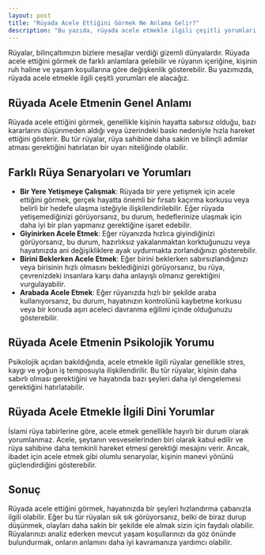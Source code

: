 ```yaml
---
layout: post
title: "Rüyada Acele Ettiğini Görmek Ne Anlama Gelir?"
description: "Bu yazıda, rüyada acele etmekle ilgili çeşitli yorumları ele alıyoruz."
---
```


Rüyalar, bilinçaltımızın bizlere mesajlar verdiği gizemli dünyalardır. Rüyada acele ettiğini görmek de farklı anlamlara gelebilir ve rüyanın içeriğine, kişinin ruh haline ve yaşam koşullarına göre değişkenlik gösterebilir. Bu yazımızda, rüyada acele etmekle ilgili çeşitli yorumları ele alacağız.

## Rüyada Acele Etmenin Genel Anlamı

Rüyada acele ettiğini görmek, genellikle kişinin hayatta sabırsız olduğu, bazı kararlarını düşünmeden aldığı veya üzerindeki baskı nedeniyle hızla hareket ettiğini gösterir. Bu tür rüyalar, rüya sahibine daha sakin ve bilinçli adımlar atması gerektiğini hatırlatan bir uyarı niteliğinde olabilir.

## Farklı Rüya Senaryoları ve Yorumları

- **Bir Yere Yetişmeye Çalışmak**: Rüyada bir yere yetişmek için acele ettiğini görmek, gerçek hayatta önemli bir fırsatı kaçırma korkusu veya belirli bir hedefe ulaşma isteğiyle ilişkilendirilebilir. Eğer rüyada yetişemediğinizi görüyorsanız, bu durum, hedeflerinize ulaşmak için daha iyi bir plan yapmanız gerektiğine işaret edebilir.
- **Giyinirken Acele Etmek**: Eğer rüyanızda hızlıca giyindiğinizi görüyorsanız, bu durum, hazırlıksız yakalanmaktan korktuğunuzu veya hayatınızda ani değişikliklere ayak uydurmakta zorlandığınızı gösterebilir.
- **Birini Beklerken Acele Etmek**: Eğer birini beklerken sabırsızlandığınızı veya birisinin hızlı olmasını beklediğinizi görüyorsanız, bu rüya, çevrenizdeki insanlara karşı daha anlayışlı olmanız gerektiğini vurgulayabilir.
- **Arabada Acele Etmek**: Eğer rüyanızda hızlı bir şekilde araba kullanıyorsanız, bu durum, hayatınızın kontrolünü kaybetme korkusu veya bir konuda aşırı aceleci davranma eğilimi içinde olduğunuzu gösterebilir.

## Rüyada Acele Etmenin Psikolojik Yorumu

Psikolojik açıdan bakıldığında, acele etmekle ilgili rüyalar genellikle stres, kaygı ve yoğun iş temposuyla ilişkilendirilir. Bu tür rüyalar, kişinin daha sabırlı olması gerektiğini ve hayatında bazı şeyleri daha iyi dengelemesi gerektiğini hatırlatabilir.

## Rüyada Acele Etmekle İlgili Dini Yorumlar

İslami rüya tabirlerine göre, acele etmek genellikle hayırlı bir durum olarak yorumlanmaz. Acele, şeytanın vesveselerinden biri olarak kabul edilir ve rüya sahibine daha temkinli hareket etmesi gerektiği mesajını verir. Ancak, ibadet için acele etmek gibi olumlu senaryolar, kişinin manevi yönünü güçlendirdiğini gösterebilir.

## Sonuç

Rüyada acele ettiğini görmek, hayatınızda bir şeyleri hızlandırma çabanızla ilgili olabilir. Eğer bu tür rüyaları sık sık görüyorsanız, belki de biraz durup düşünmek, olayları daha sakin bir şekilde ele almak sizin için faydalı olabilir. Rüyalarınızı analiz ederken mevcut yaşam koşullarınızı da göz önünde bulundurmak, onların anlamını daha iyi kavramanıza yardımcı olabilir.
